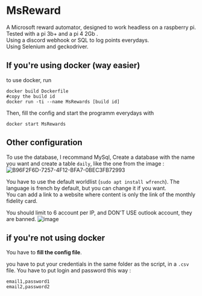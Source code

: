 #  MsReward


A Microsoft reward automator, designed to work headless on a raspberry pi. Tested with a pi 3b+ and a pi 4 2Gb .  
Using a discord webhook or SQL to log points everydays.  
Using Selenium and geckodriver.

## If you're using docker (way easier)  
to use docker, run 
```
docker build Dockerfile
#copy the build id
docker run -ti --name MsRewards [build id]
```
Then, fill the config and start the programm everydays with 
```
docker start MsRewards
```

## Other configuration

To use the database, I recommand MySql, Create a database with the name you want and create a table `daily`, like the one from the image : 
![B96F2F6D-7257-4F12-BFA7-0BEC3FB72993](https://user-images.githubusercontent.com/74496300/172872979-05396b6b-b682-471a-b71b-41602d816504.jpeg)

You have to use the default worldlist (`sudo apt install wfrench`). The language is french by default, but you can change it if you want.  
You can add a link to a website where content is only the link of the monthly fidelity card.  

  
You should limit to 6 account per IP, and DON'T USE outlook account, they are banned.
![image](https://user-images.githubusercontent.com/74496300/155960737-061229ca-db8c-4e66-9aef-542d9e709bb2.png)

## if you're **not** using docker 
You have to **fill the config file**.  

you have to put your credentials in the same folder as the script, in a  `.csv` file. You have to put login and password this way : 
```
email1,password1
email2,password2
```
